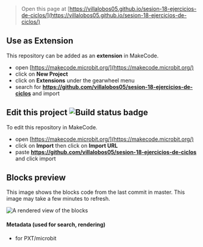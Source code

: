 
> Open this page at [https://villalobos05.github.io/sesion-18-ejercicios-de-ciclos/](https://villalobos05.github.io/sesion-18-ejercicios-de-ciclos/)

## Use as Extension

This repository can be added as an **extension** in MakeCode.

* open [https://makecode.microbit.org/](https://makecode.microbit.org/)
* click on **New Project**
* click on **Extensions** under the gearwheel menu
* search for **https://github.com/villalobos05/sesion-18-ejercicios-de-ciclos** and import

## Edit this project ![Build status badge](https://github.com/villalobos05/sesion-18-ejercicios-de-ciclos/workflows/MakeCode/badge.svg)

To edit this repository in MakeCode.

* open [https://makecode.microbit.org/](https://makecode.microbit.org/)
* click on **Import** then click on **Import URL**
* paste **https://github.com/villalobos05/sesion-18-ejercicios-de-ciclos** and click import

## Blocks preview

This image shows the blocks code from the last commit in master.
This image may take a few minutes to refresh.

![A rendered view of the blocks](https://github.com/villalobos05/sesion-18-ejercicios-de-ciclos/raw/master/.github/makecode/blocks.png)

#### Metadata (used for search, rendering)

* for PXT/microbit
<script src="https://makecode.com/gh-pages-embed.js"></script><script>makeCodeRender("{{ site.makecode.home_url }}", "{{ site.github.owner_name }}/{{ site.github.repository_name }}");</script>
